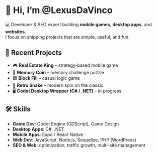 # 👋 Hi, I’m @LexusDaVinco  

💻 Developer & SEO expert building **mobile games**, **desktop apps**, and **websites**.  
I focus on shipping projects that are simple, useful, and fun.  

## 🚀 Recent Projects
- 🎮 **Real Estate King** – strategy-based mobile game  
- 🧠 **Memory Coin** – memory challenge puzzle  
- 🟦 **Block Fill** – casual logic game  
- 🐍 **Retro Snake** – modern spin on the classic  
- 🖥️ **Godot Desktop Wrapper (C# / .NET)** – in progress  

## 🛠️ Skills
- **Game Dev**: Godot Engine (GDScript), Game Design  
- **Desktop Apps**: C#, .NET  
- **Mobile Apps**: Expo / React Native  
- **Web Dev**: JavaScript, Node.js, Sequelize, PHP (WordPress)  
- **SEO & Web**: optimization, traffic growth, multi-site management
